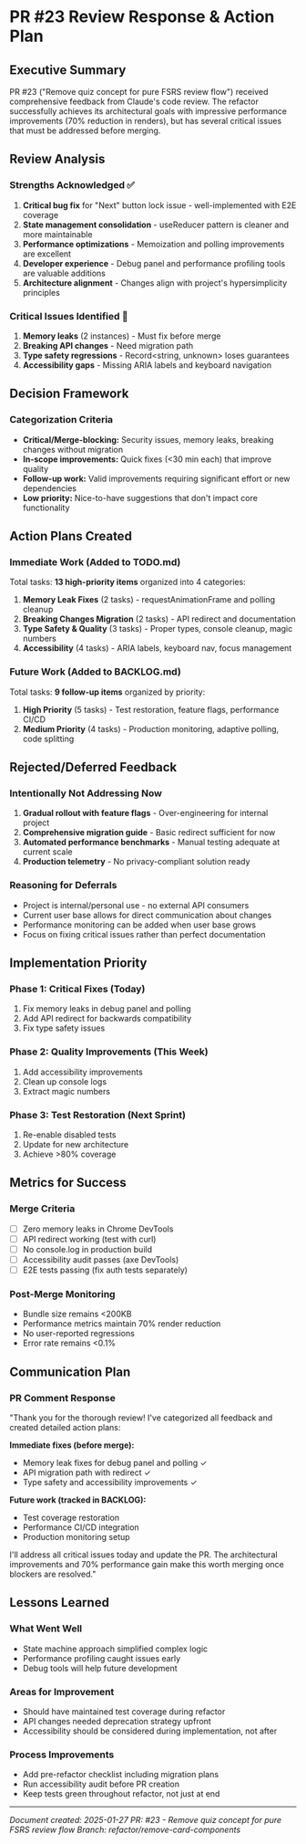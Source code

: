 # PR #23 Review Response & Action Plan

## Executive Summary

PR #23 ("Remove quiz concept for pure FSRS review flow") received comprehensive feedback from Claude's code review. The refactor successfully achieves its architectural goals with impressive performance improvements (70% reduction in renders), but has several critical issues that must be addressed before merging.

## Review Analysis

### Strengths Acknowledged ✅
1. **Critical bug fix** for "Next" button lock issue - well-implemented with E2E coverage
2. **State management consolidation** - useReducer pattern is cleaner and more maintainable
3. **Performance optimizations** - Memoization and polling improvements are excellent
4. **Developer experience** - Debug panel and performance profiling tools are valuable additions
5. **Architecture alignment** - Changes align with project's hypersimplicity principles

### Critical Issues Identified 🚨
1. **Memory leaks** (2 instances) - Must fix before merge
2. **Breaking API changes** - Need migration path
3. **Type safety regressions** - Record<string, unknown> loses guarantees
4. **Accessibility gaps** - Missing ARIA labels and keyboard navigation

## Decision Framework

### Categorization Criteria
- **Critical/Merge-blocking:** Security issues, memory leaks, breaking changes without migration
- **In-scope improvements:** Quick fixes (<30 min each) that improve quality
- **Follow-up work:** Valid improvements requiring significant effort or new dependencies
- **Low priority:** Nice-to-have suggestions that don't impact core functionality

## Action Plans Created

### Immediate Work (Added to TODO.md)
Total tasks: **13 high-priority items** organized into 4 categories:
1. **Memory Leak Fixes** (2 tasks) - requestAnimationFrame and polling cleanup
2. **Breaking Changes Migration** (2 tasks) - API redirect and documentation
3. **Type Safety & Quality** (3 tasks) - Proper types, console cleanup, magic numbers
4. **Accessibility** (4 tasks) - ARIA labels, keyboard nav, focus management

### Future Work (Added to BACKLOG.md)
Total tasks: **9 follow-up items** organized by priority:
1. **High Priority** (5 tasks) - Test restoration, feature flags, performance CI/CD
2. **Medium Priority** (4 tasks) - Production monitoring, adaptive polling, code splitting

## Rejected/Deferred Feedback

### Intentionally Not Addressing Now
1. **Gradual rollout with feature flags** - Over-engineering for internal project
2. **Comprehensive migration guide** - Basic redirect sufficient for now
3. **Automated performance benchmarks** - Manual testing adequate at current scale
4. **Production telemetry** - No privacy-compliant solution ready

### Reasoning for Deferrals
- Project is internal/personal use - no external API consumers
- Current user base allows for direct communication about changes
- Performance monitoring can be added when user base grows
- Focus on fixing critical issues rather than perfect documentation

## Implementation Priority

### Phase 1: Critical Fixes (Today)
1. Fix memory leaks in debug panel and polling
2. Add API redirect for backwards compatibility
3. Fix type safety issues

### Phase 2: Quality Improvements (This Week)
1. Add accessibility improvements
2. Clean up console logs
3. Extract magic numbers

### Phase 3: Test Restoration (Next Sprint)
1. Re-enable disabled tests
2. Update for new architecture
3. Achieve >80% coverage

## Metrics for Success

### Merge Criteria
- [ ] Zero memory leaks in Chrome DevTools
- [ ] API redirect working (test with curl)
- [ ] No console.log in production build
- [ ] Accessibility audit passes (axe DevTools)
- [ ] E2E tests passing (fix auth tests separately)

### Post-Merge Monitoring
- Bundle size remains <200KB
- Performance metrics maintain 70% render reduction
- No user-reported regressions
- Error rate remains <0.1%

## Communication Plan

### PR Comment Response
"Thank you for the thorough review! I've categorized all feedback and created detailed action plans:

**Immediate fixes (before merge):**
- Memory leak fixes for debug panel and polling ✓
- API migration path with redirect ✓
- Type safety and accessibility improvements ✓

**Future work (tracked in BACKLOG):**
- Test coverage restoration
- Performance CI/CD integration
- Production monitoring setup

I'll address all critical issues today and update the PR. The architectural improvements and 70% performance gain make this worth merging once blockers are resolved."

## Lessons Learned

### What Went Well
- State machine approach simplified complex logic
- Performance profiling caught issues early
- Debug tools will help future development

### Areas for Improvement
- Should have maintained test coverage during refactor
- API changes needed deprecation strategy upfront
- Accessibility should be considered during implementation, not after

### Process Improvements
- Add pre-refactor checklist including migration plans
- Run accessibility audit before PR creation
- Keep tests green throughout refactor, not just at end

---

*Document created: 2025-01-27*
*PR: #23 - Remove quiz concept for pure FSRS review flow*
*Branch: refactor/remove-card-components*